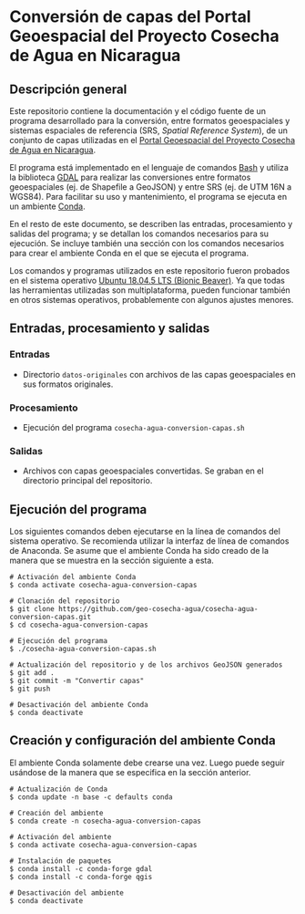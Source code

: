 # Conversión de capas del Portal Geoespacial del Proyecto Cosecha de Agua en Nicaragua
## Descripción general
Este repositorio contiene la documentación y el código fuente de un programa desarrollado para la conversión, entre formatos geoespaciales y sistemas espaciales de referencia (SRS, *Spatial Reference System*), de un conjunto de capas utilizadas en el [Portal Geoespacial del Proyecto Cosecha de Agua en Nicaragua](https://geo-cosecha-agua.github.io/).

El programa está implementado en el lenguaje de comandos [Bash](https://www.gnu.org/software/bash/) y utiliza la biblioteca [GDAL](https://gdal.org/) para realizar las conversiones entre formatos geoespaciales (ej. de Shapefile a GeoJSON) y entre SRS (ej. de UTM 16N a WGS84). Para facilitar su uso y mantenimiento, el programa se ejecuta en un ambiente [Conda](https://docs.conda.io/).

En el resto de este documento, se describen las entradas, procesamiento y salidas del programa; y se detallan los comandos necesarios para su ejecución. Se incluye también una sección con los comandos necesarios para crear el ambiente Conda en el que se ejecuta el programa.

Los comandos y programas utilizados en este repositorio fueron probados en el sistema operativo [Ubuntu 18.04.5 LTS (Bionic Beaver)](https://releases.ubuntu.com/18.04/). Ya que todas las herramientas utilizadas son multiplataforma, pueden funcionar también en otros sistemas operativos, probablemente con algunos ajustes menores.

## Entradas, procesamiento y salidas
### Entradas
- Directorio ```datos-originales``` con archivos de las capas geoespaciales en sus formatos originales.

### Procesamiento
- Ejecución del programa ```cosecha-agua-conversion-capas.sh```

### Salidas
- Archivos con capas geoespaciales convertidas. Se graban en el directorio principal del repositorio.

## Ejecución del programa
Los siguientes comandos deben ejecutarse en la línea de comandos del sistema operativo. Se recomienda utilizar la interfaz de línea de comandos de Anaconda. Se asume que el ambiente Conda ha sido creado de la manera que se muestra en la sección siguiente a esta.
```shell
# Activación del ambiente Conda
$ conda activate cosecha-agua-conversion-capas

# Clonación del repositorio
$ git clone https://github.com/geo-cosecha-agua/cosecha-agua-conversion-capas.git
$ cd cosecha-agua-conversion-capas

# Ejecución del programa
$ ./cosecha-agua-conversion-capas.sh

# Actualización del repositorio y de los archivos GeoJSON generados
$ git add .
$ git commit -m "Convertir capas"
$ git push

# Desactivación del ambiente Conda
$ conda deactivate
```

## Creación y configuración del ambiente Conda
El ambiente Conda solamente debe crearse una vez. Luego puede seguir usándose de la manera que se especifica en la sección anterior.
```shell
# Actualización de Conda
$ conda update -n base -c defaults conda

# Creación del ambiente
$ conda create -n cosecha-agua-conversion-capas

# Activación del ambiente
$ conda activate cosecha-agua-conversion-capas

# Instalación de paquetes
$ conda install -c conda-forge gdal
$ conda install -c conda-forge qgis

# Desactivación del ambiente
$ conda deactivate
```

